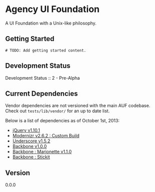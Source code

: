 # Agency UI Foundation

[jQuery v1.10.1]: http://api.jquery.com/
[Modernizr v2.6.2 : Custom Build]: http://modernizr.com/download/#-fontface-backgroundsize-borderimage-borderradius-boxshadow-flexbox-flexboxlegacy-hsla-multiplebgs-opacity-rgba-textshadow-cssanimations-csscolumns-generatedcontent-cssgradients-cssreflections-csstransforms-csstransforms3d-csstransitions-applicationcache-canvas-canvastext-draganddrop-hashchange-history-audio-video-indexeddb-input-inputtypes-localstorage-postmessage-sessionstorage-websockets-websqldatabase-webworkers-geolocation-inlinesvg-smil-svg-svgclippaths-touch-webgl-cssclasses-teststyles-testprop-testallprops-hasevent-prefixes-domprefixes
[Underscore v1.5.2]: http://underscorejs.org/
[Backbone v1.0.0]: http://backbonejs.org/
[Backbone : Marionette v1.1.0]: http://marionettejs.com/
[Backbone : Stickit]: http://nytimes.github.io/backbone.stickit/

A UI Foundation with a Unix-like philosophy.

## Getting Started

`# TODO: Add getting started content.`

## Development Status

Development Status :: 2 - Pre-Alpha

## Current Dependencies

Vendor dependencies are not versioned with the main AUF codebase. Check out `tests/lib/vendor/` for an up to date list.

Below is a list of dependencies as of October 1st, 2013:

- [jQuery v1.10.1]
- [Modernizr v2.6.2 : Custom Build]
- [Underscore v1.5.2]
- [Backbone v1.0.0]
- [Backbone : Marionette v1.1.0]
- [Backbone : Stickit]

## Version

0.0.0
